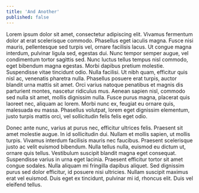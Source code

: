 ```yaml
---
title: 'And Another'
published: false
---
```


Lorem ipsum dolor sit amet, consectetur adipiscing elit. Vivamus fermentum dolor at erat scelerisque commodo. Phasellus eget iaculis magna. Fusce nisi mauris, pellentesque sed turpis vel, ornare facilisis lacus. Ut congue magna interdum, pulvinar ligula sed, egestas dui. Nunc tempor semper augue, vel condimentum tortor sagittis sed. Nunc luctus tellus tempus nisl commodo, eget bibendum magna egestas. Morbi dapibus pretium molestie. Suspendisse vitae tincidunt odio. Nulla facilisi. Ut nibh quam, efficitur quis nisl ac, venenatis pharetra nulla. Phasellus posuere erat turpis, auctor blandit urna mattis sit amet. Orci varius natoque penatibus et magnis dis parturient montes, nascetur ridiculus mus. Aenean sapien nisl, commodo sed nulla sit amet, mollis dignissim nulla. Fusce purus magna, placerat quis laoreet nec, aliquam ac lorem. Morbi nunc ex, feugiat eu ornare quis, malesuada eu massa. Phasellus volutpat, lorem eget dignissim elementum, justo turpis mattis orci, vel sollicitudin felis felis eget odio.

Donec ante nunc, varius at purus nec, efficitur ultrices felis. Praesent sit amet molestie augue. In id sollicitudin dui. Nullam et mollis sapien, ut mollis turpis. Vivamus interdum facilisis mauris nec faucibus. Praesent scelerisque justo ac velit euismod bibendum. Nulla tellus nulla, euismod eu dictum ut, ornare quis tellus. Vestibulum suscipit blandit magna eget consequat. Suspendisse varius in urna eget lacinia. Praesent efficitur tortor sit amet congue sodales. Nulla aliquam mi fringilla dapibus aliquet. Sed dignissim purus sed dolor efficitur, id posuere nisi ultricies. Nullam suscipit maximus erat vel euismod. Duis eget ex tincidunt, pulvinar mi id, rhoncus elit. Duis vel eleifend tellus.

